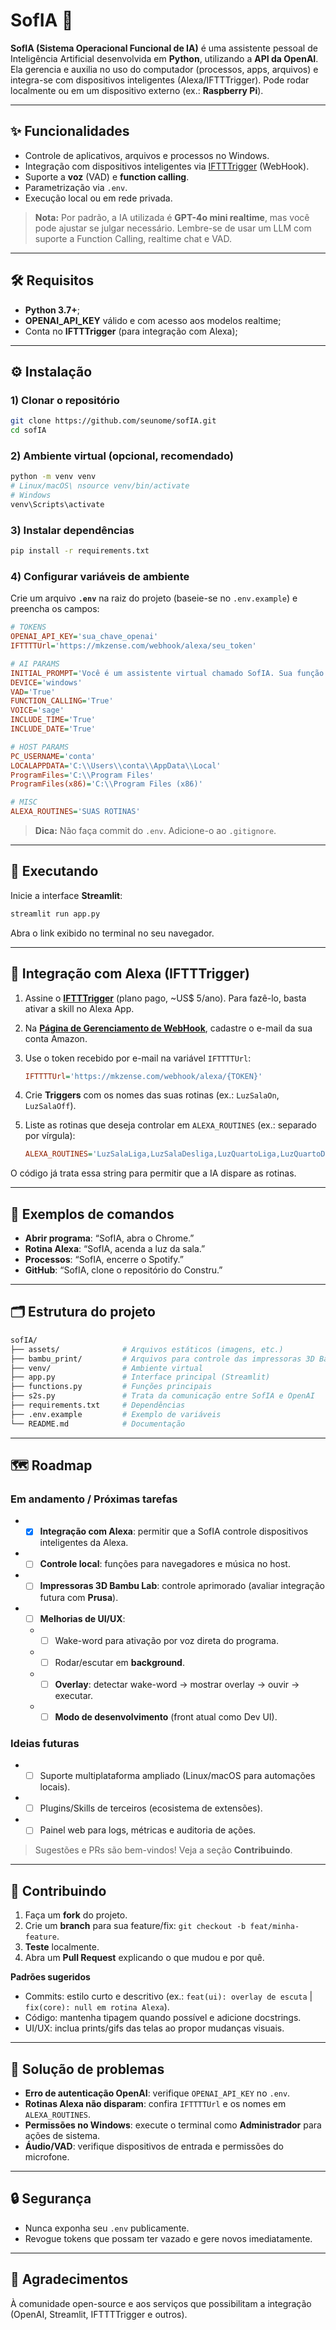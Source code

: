 # SofIA 🤖

**SofIA (Sistema Operacional Funcional de IA)** é uma assistente pessoal de Inteligência Artificial desenvolvida em **Python**, utilizando a **API da OpenAI**. Ela gerencia e auxilia no uso do computador (processos, apps, arquivos) e integra-se com dispositivos inteligentes (Alexa/IFTTTrigger). Pode rodar localmente ou em um dispositivo externo (ex.: **Raspberry Pi**).

---

## ✨ Funcionalidades

* Controle de aplicativos, arquivos e processos no Windows.
* Integração com dispositivos inteligentes via [IFTTTrigger](https://mkzense.com/) (WebHook).
* Suporte a **voz** (VAD) e **function calling**.
* Parametrização via `.env`.
* Execução local ou em rede privada.

> **Nota:** Por padrão, a IA utilizada é **GPT-4o mini realtime**, mas você pode ajustar se julgar necessário. Lembre-se de usar um LLM com suporte a Function Calling, realtime chat e VAD.

---

## 🛠 Requisitos

* **Python 3.7+**;
* **OPENAI\_API\_KEY** válido e com acesso aos modelos realtime;
* Conta no **IFTTTrigger** (para integração com Alexa);

---

## ⚙️ Instalação

### 1) Clonar o repositório

```bash
git clone https://github.com/seunome/sofIA.git
cd sofIA
```

### 2) Ambiente virtual (opcional, recomendado)

```bash
python -m venv venv
# Linux/macOS\ nsource venv/bin/activate
# Windows
venv\Scripts\activate
```

### 3) Instalar dependências

```bash
pip install -r requirements.txt
```

### 4) Configurar variáveis de ambiente

Crie um arquivo **`.env`** na raiz do projeto (baseie-se no `.env.example`) e preencha os campos:

```ini
# TOKENS
OPENAI_API_KEY='sua_chave_openai'
IFTTTTUrl='https://mkzense.com/webhook/alexa/seu_token'

# AI PARAMS
INITIAL_PROMPT='Você é um assistente virtual chamado SofIA. Sua função é gerenciar e controlar meu computador e alguns itens inteligentes que tenho aqui na minha casa. Mantenha suas respostas sempre o mais curtas possível, não passando de 3 palavras para afirmar que você cumpriu uma solicitação, por exemplo.'
DEVICE='windows'
VAD='True'
FUNCTION_CALLING='True'
VOICE='sage'
INCLUDE_TIME='True'
INCLUDE_DATE='True'

# HOST PARAMS
PC_USERNAME='conta'
LOCALAPPDATA='C:\\Users\\conta\\AppData\\Local'
ProgramFiles='C:\\Program Files'
ProgramFiles(x86)='C:\\Program Files (x86)'

# MISC
ALEXA_ROUTINES='SUAS ROTINAS'
```

> **Dica:** Não faça commit do `.env`. Adicione-o ao `.gitignore`.

---

## 🚀 Executando

Inicie a interface **Streamlit**:

```bash
streamlit run app.py
```

Abra o link exibido no terminal no seu navegador.

---

## 🔌 Integração com Alexa (IFTTTrigger)

1. Assine o [**IFTTTrigger**](https://mkzense.com/) (plano pago, \~US\$ 5/ano). Para fazê-lo, basta ativar a skill no Alexa App.
2. Na [**Página de Gerenciamento de WebHook**](https://mkzense.com/webhook), cadastre o e-mail da sua conta Amazon.
3. Use o token recebido por e-mail na variável `IFTTTTUrl`:

   ```ini
   IFTTTTUrl='https://mkzense.com/webhook/alexa/{TOKEN}'
   ```
4. Crie **Triggers** com os nomes das suas rotinas (ex.: `LuzSalaOn`, `LuzSalaOff`).
5. Liste as rotinas que deseja controlar em `ALEXA_ROUTINES` (ex.: separado por vírgula):

   ```ini
   ALEXA_ROUTINES='LuzSalaLiga,LuzSalaDesliga,LuzQuartoLiga,LuzQuartoDesliga'
   ```

O código já trata essa string para permitir que a IA dispare as rotinas.

---

## 🧪 Exemplos de comandos

* **Abrir programa**: “SofIA, abra o Chrome.”
* **Rotina Alexa**: “SofIA, acenda a luz da sala.”
* **Processos**: “SofIA, encerre o Spotify.”
* **GitHub**: “SofIA, clone o repositório do Constru.”

---

## 🗂 Estrutura do projeto

```bash
sofIA/
├── assets/              # Arquivos estáticos (imagens, etc.)
├── bambu_print/         # Arquivos para controle das impressoras 3D Bambu Lab (Ainda a ser revisado)
├── venv/                # Ambiente virtual
├── app.py               # Interface principal (Streamlit)
├── functions.py         # Funções principais
├── s2s.py               # Trata da comunicação entre SofIA e OpenAI
├── requirements.txt     # Dependências
├── .env.example         # Exemplo de variáveis
└── README.md            # Documentação
```

---

## 🗺️ Roadmap

### Em andamento / Próximas tarefas

* - [x] **Integração com Alexa**: permitir que a SofIA controle dispositivos inteligentes da Alexa.
* - [ ] **Controle local**: funções para navegadores e música no host.
* - [ ] **Impressoras 3D Bambu Lab**: controle aprimorado (avaliar integração futura com **Prusa**).
* - [ ] **Melhorias de UI/UX**:

  * - [ ] Wake-word para ativação por voz direta do programa.
  * - [ ] Rodar/escutar em **background**.
  * - [ ] **Overlay**: detectar wake-word → mostrar overlay → ouvir → executar.
  * - [ ] **Modo de desenvolvimento** (front atual como Dev UI).

### Ideias futuras

* - [ ] Suporte multiplataforma ampliado (Linux/macOS para automações locais).
* - [ ] Plugins/Skills de terceiros (ecosistema de extensões).
* - [ ] Painel web para logs, métricas e auditoria de ações.

> Sugestões e PRs são bem-vindos! Veja a seção **Contribuindo**.

---

## 🤝 Contribuindo

1. Faça um **fork** do projeto.
2. Crie um **branch** para sua feature/fix: `git checkout -b feat/minha-feature`.
3. **Teste** localmente.
4. Abra um **Pull Request** explicando o que mudou e por quê.

**Padrões sugeridos**

* Commits: estilo curto e descritivo (ex.: `feat(ui): overlay de escuta` | `fix(core): null em rotina Alexa`).
* Código: mantenha tipagem quando possível e adicione docstrings.
* UI/UX: inclua prints/gifs das telas ao propor mudanças visuais.

---

## 🧰 Solução de problemas

* **Erro de autenticação OpenAI**: verifique `OPENAI_API_KEY` no `.env`.
* **Rotinas Alexa não disparam**: confira `IFTTTTUrl` e os nomes em `ALEXA_ROUTINES`.
* **Permissões no Windows**: execute o terminal como **Administrador** para ações de sistema.
* **Áudio/VAD**: verifique dispositivos de entrada e permissões do microfone.

---

## 🔒 Segurança

* Nunca exponha seu `.env` publicamente.
* Revogue tokens que possam ter vazado e gere novos imediatamente.

---

## 🙌 Agradecimentos

À comunidade open-source e aos serviços que possibilitam a integração (OpenAI, Streamlit, IFTTTTrigger e outros).
